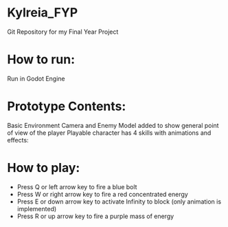 # Kylreia_FYP
Git Repository for my Final Year Project

# How to run:
Run in Godot Engine

# Prototype Contents:
Basic Environment
Camera and Enemy Model added to show general point of view of the player
Playable character has 4 skills with animations and effects:

# How to play:
- Press Q or left arrow key to fire a blue bolt
- Press W or right arrow key to fire a red concentrated energy
- Press E or down arrow key to activate Infinity to block (only animation is implemented)
- Press R or up arrow key to fire a purple mass of energy
